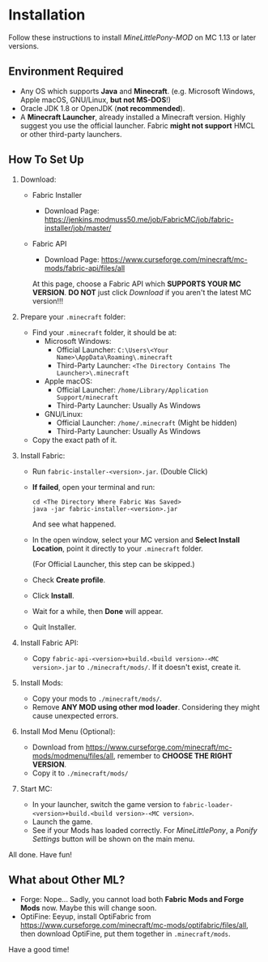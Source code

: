 # Installation

Follow these instructions to install *MineLittlePony-MOD* on MC 1.13 or later versions. 

## Environment Required

- Any OS which supports **Java** and **Minecraft**. (e.g. Microsoft Windows, Apple macOS, GNU/Linux, **but not MS-DOS**!)
- Oracle JDK 1.8 or OpenJDK (**not recommended**).
- A **Minecraft Launcher**, already installed a Minecraft version. Highly suggest you use the official launcher. Fabric **might not support** HMCL or other third-party launchers.

## How To Set Up

1. Download:

   - Fabric Installer

     - Download Page: https://jenkins.modmuss50.me/job/FabricMC/job/fabric-installer/job/master/

   - Fabric API

     - Download Page: https://www.curseforge.com/minecraft/mc-mods/fabric-api/files/all

     At this page, choose a Fabric API which **SUPPORTS YOUR MC VERSION**. **DO NOT** just click *Download* if you aren't the latest MC version!!!

2. Prepare your `.minecraft` folder:

   - Find your `.minecraft` folder, it should be at:
     - Microsoft Windows:
       - Official Launcher: `C:\Users\<Your Name>\AppData\Roaming\.minecraft`
       - Third-Party Launcher: `<The Directory Contains The Launcher>\.minecraft`
     - Apple macOS:
       - Official Launcher: `/home/Library/Application Support/minecraft`
       - Third-Party Launcher: Usually As Windows
     - GNU/Linux:
       - Official Launcher: `/home/.minecraft` (Might be hidden)
       - Third-Party Launcher: Usually As Windows
   - Copy the exact path of it.

3. Install Fabric:

   - Run `fabric-installer-<version>.jar`. (Double Click)

   - **If failed**, open your terminal and run:

     ```
     cd <The Directory Where Fabric Was Saved>
     java -jar fabric-installer-<version>.jar
     ```

     And see what happened.

   - In the open window, select your MC version and **Select Install Location**, point it directly to your `.minecraft` folder.

     (For Official Launcher, this step can be skipped.)

   - Check **Create profile**.
   - Click **Install**.
   - Wait for a while, then **Done** will appear.
   - Quit Installer.

4. Install Fabric API:

   - Copy `fabric-api-<version>+build.<build version>-<MC version>.jar` to `./minecraft/mods/`. If it doesn't exist, create it.

5. Install Mods:

   - Copy your mods to `./minecraft/mods/`.
   - Remove **ANY MOD using other mod loader**. Considering they might cause unexpected errors.

6. Install Mod Menu (Optional):

   - Download from https://www.curseforge.com/minecraft/mc-mods/modmenu/files/all, remember to **CHOOSE THE RIGHT VERSION**.
   - Copy it to `./minecraft/mods/`

7. Start MC:

   - In your launcher, switch the game version to `fabric-loader-<version>+build.<build version>-<MC version>`.
   - Launch the game.
   - See if your Mods has loaded correctly. For *MineLittlePony*, a *Ponify Settings* button will be shown on the main menu.

All done. Have fun!

## What about Other ML?

- Forge: Nope... Sadly, you cannot load both **Fabric Mods and Forge Mods** now. Maybe this will change soon.
- OptiFine: Eeyup, install OptiFabric from https://www.curseforge.com/minecraft/mc-mods/optifabric/files/all, then download OptiFine, put them together in `.minecraft/mods`.

Have a good time!

